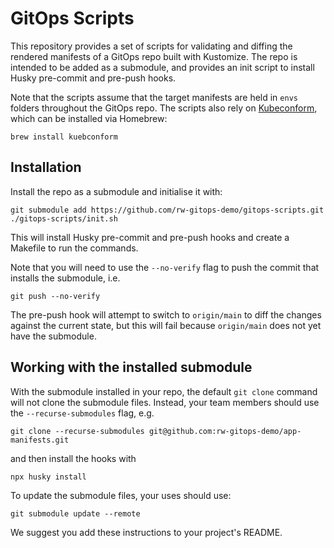 # GitOps Scripts

This repository provides a set of scripts for validating and diffing the rendered manifests of a GitOps repo built with Kustomize.
The repo is intended to be added as a submodule, and provides an init script to install Husky pre-commit and pre-push hooks.

Note that the scripts assume that the target manifests are held in `envs` folders throughout the GitOps repo.
The scripts also rely on [Kubeconform](https://github.com/yannh/kubeconform), which can be installed via Homebrew:
```shell
brew install kuebconform
```

## Installation

Install the repo as a submodule and initialise it with:
```shell
git submodule add https://github.com/rw-gitops-demo/gitops-scripts.git
./gitops-scripts/init.sh
```
This will install Husky pre-commit and pre-push hooks and create a Makefile to run the commands.

Note that you will need to use the `--no-verify` flag to push the commit that installs the submodule, i.e.
```shell
git push --no-verify
```
The pre-push hook will attempt to switch to `origin/main` to diff the changes against the current state, but this will fail because `origin/main` does not yet have the submodule.

## Working with the installed submodule

With the submodule installed in your repo, the default `git clone` command will not clone the submodule files.
Instead, your team members should use the `--recurse-submodules` flag, e.g.
```shell
git clone --recurse-submodules git@github.com:rw-gitops-demo/app-manifests.git
```
and then install the hooks with
```shell
npx husky install
```

To update the submodule files, your uses should use:
```shell
git submodule update --remote
```
We suggest you add these instructions to your project's README.
